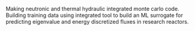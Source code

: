 Making neutronic and thermal hydraulic integrated monte carlo code. Building training data using integrated tool to build an ML surrogate for predicting eigenvalue and energy discretized fluxes in research reactors. 
